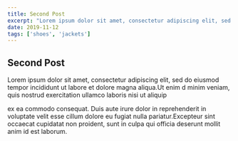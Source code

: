 ```yaml
---
title: Second Post
excerpt: "Lorem ipsum dolor sit amet, consectetur adipiscing elit, sed do eiusmod tempor incididunt ut labore et dolore magna aliqua."
date: 2019-11-12
tags: ['shoes', 'jackets']
---
```


## Second Post

Lorem ipsum dolor sit amet, consectetur adipiscing elit, sed do eiusmod tempor incididunt ut labore et dolore magna aliqua.Ut enim d minim veniam, quis nostrud exercitation ullamco laboris nisi ut aliquip

ex ea commodo consequat. Duis aute irure dolor in reprehenderit in voluptate velit esse cillum dolore eu fugiat nulla pariatur.Excepteur sint occaecat cupidatat non proident, sunt in culpa qui officia deserunt mollit anim id est laborum.
